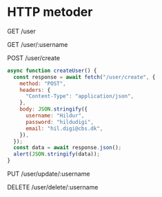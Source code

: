 # HTTP metoder

GET /user

GET /user/:username

POST /user/create

```javascript
async function createUser() {
  const response = await fetch("/user/create", {
    method: "POST",
    headers: {
      "Content-Type": "application/json",
    },
    body: JSON.stringify({
      username: "Hildur",
      password: "hildudigi",
      email: "hil.digi@cbs.dk",
    }),
  });
  const data = await response.json();
  alert(JSON.stringify(data));
}
```

PUT /user/update/:username

DELETE /user/delete/:username